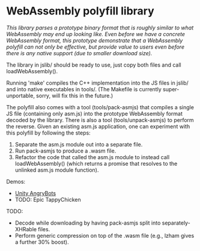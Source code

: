 # WebAssembly polyfill library

*This library parses a prototype binary format that is roughly similar to what
WebAssembly may end up looking like. Even before we have a concrete WebAssembly
format, this prototype demonstrate that a WebAssembly polyfill can not only be
effective, but provide value to users even before there is any native support
(due to smaller download size).*

The library in jslib/ should be ready to use, just copy both files and call loadWebAssembly().

Running 'make' compiles the C++ implementation into the JS files in jslib/ and
into native executables in tools/. (The Makefile is currently super-unportable,
sorry, will fix this in the future.)

The polyfill also comes with a tool (tools/pack-asmjs) that compiles a single JS
file (containing only asm.js) into the prototype WebAssembly format decoded by
the library. There is also a tool (tools/unpack-asmjs) to perform the reverse.
Given an existing asm.js application, one can experiment with this polyfill by
following the steps:
 1. Separate the asm.js module out into a separate file.
 2. Run pack-asmjs to produce a .wasm file.
 3. Refactor the code that called the asm.js module to instead call loadWebAssembly()
    (which returns a promise that resolves to the unlinked asm.js module function).

Demos:
 * [Unity AngryBots](http://lukewagner.github.io/AngryBotsPacked)
 * TODO: Epic TappyChicken

TODO:
 * Decode while downloading by having pack-asmjs split into separately-XHRable files.
 * Perform generic compression on top of the .wasm file (e.g., lzham gives a further 30% boost).
